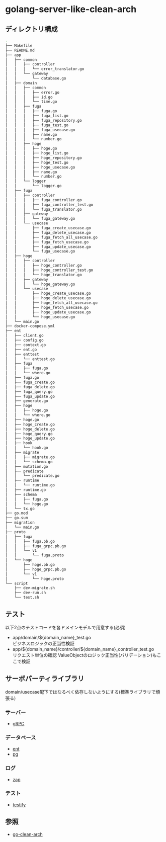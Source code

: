 # golang-server-like-clean-arch

## ディレクトリ構成
```bash
.
├── Makefile
├── README.md
├── app
│   ├── common
│   │   ├── controller
│   │   │   └── error_translator.go
│   │   └── gateway
│   │       └── database.go
│   ├── domain
│   │   ├── common
│   │   │   ├── error.go
│   │   │   ├── id.go
│   │   │   └── time.go
│   │   ├── fuga
│   │   │   ├── fuga.go
│   │   │   ├── fuga_list.go
│   │   │   ├── fuga_repository.go
│   │   │   ├── fuga_test.go
│   │   │   ├── fuga_usecase.go
│   │   │   ├── name.go
│   │   │   └── number.go
│   │   ├── hoge
│   │   │   ├── hoge.go
│   │   │   ├── hoge_list.go
│   │   │   ├── hoge_repository.go
│   │   │   ├── hoge_test.go
│   │   │   ├── hoge_usecase.go
│   │   │   ├── name.go
│   │   │   └── number.go
│   │   └── logger
│   │       └── logger.go
│   ├── fuga
│   │   ├── controller
│   │   │   ├── fuga_controller.go
│   │   │   ├── fuga_controller_test.go
│   │   │   └── fuga_translator.go
│   │   ├── gateway
│   │   │   └── fuga_gateway.go
│   │   └── usecase
│   │       ├── fuga_create_usecase.go
│   │       ├── fuga_delete_usecase.go
│   │       ├── fuga_fetch_all_usecase.go
│   │       ├── fuga_fetch_usecase.go
│   │       ├── fuga_update_usecase.go
│   │       └── fuga_usecase.go
│   ├── hoge
│   │   ├── controller
│   │   │   ├── hoge_controller.go
│   │   │   ├── hoge_controller_test.go
│   │   │   └── hoge_translator.go
│   │   ├── gateway
│   │   │   └── hoge_gateway.go
│   │   └── usecase
│   │       ├── hoge_create_usecase.go
│   │       ├── hoge_delete_usecase.go
│   │       ├── hoge_fetch_all_usecase.go
│   │       ├── hoge_fetch_usecase.go
│   │       ├── hoge_update_usecase.go
│   │       └── hoge_usecase.go
│   └── main.go
├── docker-compose.yml
├── ent
│   ├── client.go
│   ├── config.go
│   ├── context.go
│   ├── ent.go
│   ├── enttest
│   │   └── enttest.go
│   ├── fuga
│   │   ├── fuga.go
│   │   └── where.go
│   ├── fuga.go
│   ├── fuga_create.go
│   ├── fuga_delete.go
│   ├── fuga_query.go
│   ├── fuga_update.go
│   ├── generate.go
│   ├── hoge
│   │   ├── hoge.go
│   │   └── where.go
│   ├── hoge.go
│   ├── hoge_create.go
│   ├── hoge_delete.go
│   ├── hoge_query.go
│   ├── hoge_update.go
│   ├── hook
│   │   └── hook.go
│   ├── migrate
│   │   ├── migrate.go
│   │   └── schema.go
│   ├── mutation.go
│   ├── predicate
│   │   └── predicate.go
│   ├── runtime
│   │   └── runtime.go
│   ├── runtime.go
│   ├── schema
│   │   ├── fuga.go
│   │   └── hoge.go
│   └── tx.go
├── go.mod
├── go.sum
├── migration
│   └── main.go
├── proto
│   ├── fuga
│   │   ├── fuga.pb.go
│   │   ├── fuga_grpc.pb.go
│   │   └── v1
│   │       └── fuga.proto
│   └── hoge
│       ├── hoge.pb.go
│       ├── hoge_grpc.pb.go
│       └── v1
│           └── hoge.proto
└── script
    ├── dev-migrate.sh
    ├── dev-run.sh
    └── test.sh

```

## テスト
以下2点のテストコードを各ドメインモデルで用意する(必須)
- app/domain/${domain_name}_test.go  
    ビジネスロジックの正当性検証
- app/\${domain\_name}/controller/${domain_name}_controller_test.go  
    リクエスト単位の確認 ValueObjectのロジック正当性(バリデーション)もここで検証

## サーボパーティライブラリ
domain/usecase配下ではなるべく依存しないようにする(標準ライブラリで頑張る)

### サーバー
- [gRPC](https://grpc.io/)

### データベース
- [ent](https://entgo.io/)
- [pg](https://pkg.go.dev/github.com/lib/pq)

### ログ  
- [zap](https://pkg.go.dev/go.uber.org/zap)

### テスト
- [testify](https://pkg.go.dev/github.com/stretchr/testify)

## 参照
- [go-clean-arch](https://github.com/bxcodec/go-clean-arch)
